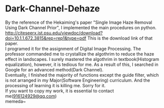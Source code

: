 # Dark-Channel-Dehaze
By the reference of the Hekaiming's paper "Single Image Haze Removal Using Dark Channel Prior", I implemented the main procedures on python.  
http://citeseerx.ist.psu.edu/viewdoc/download?doi=10.1.1.672.3815&rep=rep1&type=pdf This is the download link of that paper.  
I programed it for the assignment of Digital Image Processing. The professor commanded me to crystallize the algothrim to reduce the haze effect in landscapes. I surely mastered the algothrim in textbook(Histogram equalization), however, it is tedious for me. As a result of this, I searched in Google for an advanced method(Dark Channel).  
Eventually, I finished the majority of functions except the guide filter, which is not arranged in my Major(Software Engineering) curriculum. And the processing of learning it is killing me. Sorry for it.  
If you want to copy my work, it is essential to contact me(916124929@qq.com)  
  memeda~
